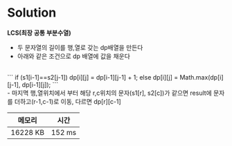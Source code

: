 # Solution

**LCS(최장 공통 부분수열)**
- 두 문자열의 길이를 행,열로 갖는 dp배열을 만든다
- 아래와 같은 조건으로 dp 배열에 값을 채운다
<br/>
```
if (s1[i-1]==s2[j-1]) dp[i][j] = dp[i-1][j-1] + 1;
else dp[i][j] = Math.max(dp[i][j-1], dp[i-1][j]);
```
<br/>
- 마지멱 행,열위치에서 부터 해당 r,c위치의 문자(s1[r], s2[c])가 같으면  result에 문자를 더하고(r-1,c-1)로 이동, 다르면 dp[r][c-1]<dp[r-1][c]비교후 true면 (r-1,c)로 false면 (r,c-1)로 이동
- result 출력

</br>

|메모리|시간|
|---|---|
|16228 KB|152 ms|
